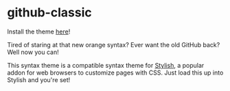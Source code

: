 # github-classic

Install the theme [here](https://userstyles.org/styles/144525/github-classic)!

Tired of staring at that new orange syntax? Ever want the old GitHub back? Well now you can!

This syntax theme is a compatible syntax theme for [Stylish](https://userstyles.org/), a popular addon for web browsers to customize pages with CSS. Just load this up into Stylish and you're set!


